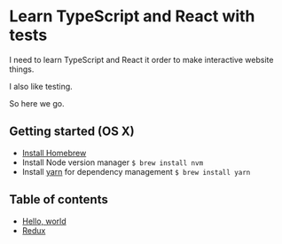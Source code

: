 # Learn TypeScript and React with tests

I need to learn TypeScript and React it order to make interactive website things.

I also like testing.

So here we go.

## Getting started (OS X)

- [Install Homebrew](https://brew.sh/)
- Install Node version manager `$ brew install nvm`
- Install [yarn](https://yarnpkg.com/en/) for dependency management `$ brew install yarn`


## Table of contents

- [Hello, world](hello-world.md)
- [Redux](redux.md)